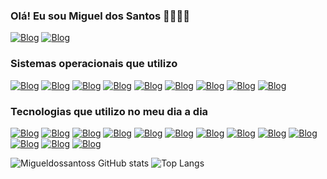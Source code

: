 ### Olá! Eu sou Miguel dos Santos 👋🏻✌🏻

[![Blog](https://img.shields.io/badge/Instagram-E4405F?style=for-the-badge&logo=instagram&logoColor=white)](https://www.instagram.com/miguel_dos_santoss/)
[![Blog](https://img.shields.io/badge/LinkedIn-0077B5?style=for-the-badge&logo=linkedin&logoColor=white)](https://www.linkedin.com/in/miguel-dos-santos-694b32196/)

### Sistemas operacionais que utilizo

[![Blog](https://img.shields.io/badge/Kali_Linux-557C94?style=for-the-badge&logo=kali-linux&logoColor=white)]()
[![Blog](https://img.shields.io/badge/Ubuntu-E95420?style=for-the-badge&logo=ubuntu&logoColor=white)]()
[![Blog](https://img.shields.io/badge/Android-3DDC84?style=for-the-badge&logo=android&logoColor=white)]()
[![Blog](https://img.shields.io/badge/Arch_Linux-1793D1?style=for-the-badge&logo=arch-linux&logoColor=white)]()
[![Blog](https://img.shields.io/badge/Cent%20OS-262577?style=for-the-badge&logo=CentOS&logoColor=white)]()
[![Blog](https://img.shields.io/badge/Debian-A81D33?style=for-the-badge&logo=debian&logoColor=white)]()
[![Blog](https://img.shields.io/badge/Deepin-007CFF?style=for-the-badge&logo=deepin&logoColor=white)]()
[![Blog](https://img.shields.io/badge/freebsd-AB2B28?style=for-the-badge&logo=freebsd&logoColor=white)]()
[![Blog](https://img.shields.io/badge/Red%20Hat-EE0000?style=for-the-badge&logo=redhat&logoColor=white)]()


### Tecnologias que utilizo no meu dia a dia 

[![Blog](https://img.shields.io/badge/HTML5-E34F26?style=for-the-badge&logo=html5&logoColor=white)]()
[![Blog](https://img.shields.io/badge/CSS3-1572B6?style=for-the-badge&logo=css3&logoColor=white)]()
[![Blog](https://img.shields.io/badge/Python-14354C?style=for-the-badge&logo=python&logoColor=white)]()
[![Blog](https://img.shields.io/badge/JavaScript-323330?style=for-the-badge&logo=javascript&logoColor=F7DF1E)]()
[![Blog](https://img.shields.io/badge/Node.js-43853D?style=for-the-badge&logo=node.js&logoColor=white)]()
[![Blog](https://img.shields.io/badge/TypeScript-007ACC?style=for-the-badge&logo=typescript&logoColor=white)]()
[![Blog](https://img.shields.io/badge/MySQL-00000F?style=for-the-badge&logo=mysql&logoColor=white)]()
[![Blog](https://img.shields.io/badge/MongoDB-4EA94B?style=for-the-badge&logo=mongodb&logoColor=white)]()
[![Blog](https://img.shields.io/badge/PHP-777BB4?style=for-the-badge&logo=php&logoColor=white)]()
[![Blog](https://img.shields.io/badge/Ruby-CC342D?style=for-the-badge&logo=ruby&logoColor=white)]()
[![Blog](https://img.shields.io/badge/Amazon_AWS-232F3E?style=for-the-badge&logo=amazon-aws&logoColor=white)]()
[![Blog](https://img.shields.io/badge/Google_Cloud-4285F4?style=for-the-badge&logo=google-cloud&logoColor=white)]()
[![Blog](https://img.shields.io/badge/Microsoft_Azure-0089D6?style=for-the-badge&logo=microsoft-azure&logoColor=white)]()


![Migueldossantoss GitHub stats](https://github-readme-stats.vercel.app/api?username=Migueldossantoss&show_icons=true&theme=dracula)
![Top Langs](https://github-readme-stats.vercel.app/api/top-langs/?username=migueldossantoss&hide_progress=true)
